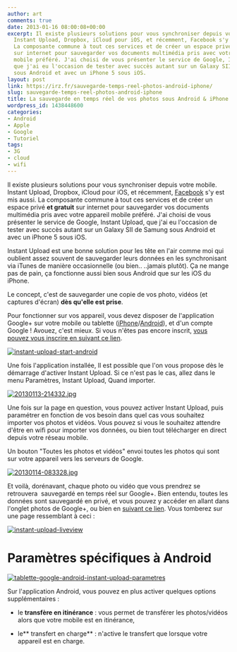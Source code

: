 ```yaml
---
author: art
comments: true
date: 2013-01-16 08:00:08+00:00
excerpt: Il existe plusieurs solutions pour vous synchroniser depuis votre mobile.
  Instant Upload, Dropbox, iCloud pour iOS, et récemment, Facebook s'y est mis aussi.
  La composante commune à tout ces services et de créer un espace privé et gratuit
  sur internet pour sauvegarder vos documents multimédia pris avec votre appareil
  mobile préféré. J'ai choisi de vous présenter le service de Google, Instant Upload,
  que j'ai eu l'occasion de tester avec succès autant sur un Galaxy SII de Samung
  sous Android et avec un iPhone 5 sous iOS.
layout: post
link: https://irz.fr/sauvegarde-temps-reel-photos-android-iphone/
slug: sauvegarde-temps-reel-photos-android-iphone
title: La sauvegarde en temps réel de vos photos sous Android & iPhone
wordpress_id: 1438448600
categories:
- Android
- Apple
- Google
- Tutoriel
tags:
- 3G
- cloud
- wifi
---
```


Il existe plusieurs solutions pour vous synchroniser depuis votre mobile. Instant Upload, Dropbox, iCloud pour iOS, et récemment, [Facebook](https://www.facebook.com/help/photosync) s'y est mis aussi. La composante commune à tout ces services et de créer un espace privé **et gratuit** sur internet pour sauvegarder vos documents multimédia pris avec votre appareil mobile préféré. J'ai choisi de vous présenter le service de Google, Instant Upload, que j'ai eu l'occasion de tester avec succès autant sur un Galaxy SII de Samung sous Android et avec un iPhone 5 sous iOS.

Instant Upload est une bonne solution pour les tête en l'air comme moi qui oublient assez souvent de sauvegarder leurs données en les synchronisant via iTunes de manière occasionnelle (ou bien.. ..jamais plutôt). Ça ne mange pas de pain, ça fonctionne aussi bien sous Android que sur les iOS du iPhone.

Le concept, c'est de sauvegarder une copie de vos photo, vidéos (et captures d'écran) **dès qu'elle est prise**.

Pour fonctionner sur vos appareil, vous devez disposer de l'application Google+ sur votre mobile ou tablette ([iPhone](http://itunes.apple.com/us/app/google/id447119634?ls=1&mt=8)/[Android](https://market.android.com/details?id=com.google.android.apps.plus)), et d'un compte Google ! Avouez, c'est mieux. Si vous n'êtes pas encore inscrit, [vous pouvez vous inscrire en suivant ce lien](https://accounts.google.com/SignUp).


[![instant-upload-start-android](https://static.irz.fr/2013/01/instant-upload-start-android.png)](https://static.irz.fr/2013/01/instant-upload-start-android.png)


Une fois l'application installée, Il est possible que l'on vous propose dès le démarrage d'activer Instant Upload. Si ce n'est pas le cas, allez dans le menu Paramètres, Instant Upload, Quand importer.


[![20130113-214332.jpg](https://static.irz.fr/2013/01/20130113-214332.jpg)](https://static.irz.fr/2013/01/20130113-214332.jpg)


Une fois sur la page en question, vous pouvez activer Instant Upload, puis paramétrer en fonction de vos besoin dans quel cas vous souhaitez importer vos photos et vidéos. Vous pouvez si vous le souhaitez attendre d'être en wifi pour importer vos données, ou bien tout télécharger en direct depuis votre réseau mobile.

Un bouton "Toutes les photos et vidéos" envoi toutes les photos qui sont sur votre appareil vers les serveurs de Google.


[![20130114-083328.jpg](https://static.irz.fr/2013/01/20130114-083328.jpg)](https://static.irz.fr/2013/01/20130114-083328.jpg)




Et voilà, dorénavant, chaque photo ou vidéo que vous prendrez se retrouvera  sauvegardé en temps réel sur Google+. Bien entendu, toutes les données sont sauvegardé en privé, et vous pouvez y accéder en allant dans l'onglet photos de Google+, ou bien en [suivant ce lien](https://plus.google.com/u/0/photos/instantupload). Vous tomberez sur une page ressemblant à ceci :




[![instant-upload-liveview](https://static.irz.fr/2013/01/instant-upload-liveview.png)](https://static.irz.fr/2013/01/instant-upload-liveview.png)





# Paramètres spécifiques à Android


[![tablette-google-android-instant-upload-parametres](https://static.irz.fr/2013/01/tablette-google-android-instant-upload-parametres.png)](https://static.irz.fr/2013/01/tablette-google-android-instant-upload-parametres.png)

Sur l'application Android, vous pouvez en plus activer quelques options supplémentaires :



	
  * le **transfère en itinérance** : vous permet de transférer les photos/vidéos alors que votre mobile est en itinérance,

	
  * le** transfert en charge** : n'active le transfert que lorsque votre appareil est en charge.


